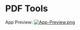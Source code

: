 # PDF Tools
App Preview: 
[![App-Preview.png](https://i.postimg.cc/HkG5DyHD/App-Preview.png)](https://postimg.cc/nCkMqMC0)
